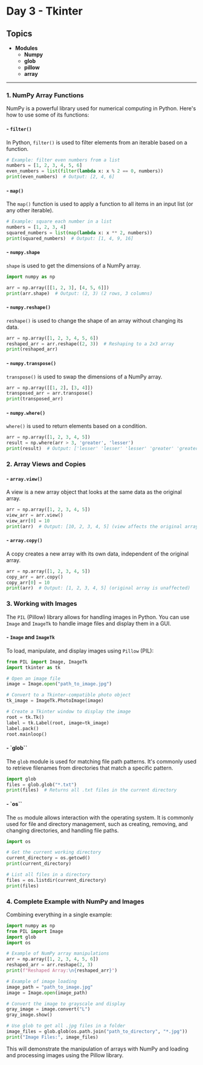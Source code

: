 # Day 3 - Tkinter

## Topics
- **Modules**
    - **Numpy**
    - **glob**
    - **pillow**
    - **array**
---


### 1. **NumPy Array Functions**
NumPy is a powerful library used for numerical computing in Python. Here's how to use some of its functions:

#### - `filter()`
In Python, `filter()` is used to filter elements from an iterable based on a function.

```python
# Example: filter even numbers from a list
numbers = [1, 2, 3, 4, 5, 6]
even_numbers = list(filter(lambda x: x % 2 == 0, numbers))
print(even_numbers)  # Output: [2, 4, 6]
```

#### - `map()`
The `map()` function is used to apply a function to all items in an input list (or any other iterable).

```python
# Example: square each number in a list
numbers = [1, 2, 3, 4]
squared_numbers = list(map(lambda x: x ** 2, numbers))
print(squared_numbers)  # Output: [1, 4, 9, 16]
```

#### - `numpy.shape`
`shape` is used to get the dimensions of a NumPy array.

```python
import numpy as np

arr = np.array([[1, 2, 3], [4, 5, 6]])
print(arr.shape)  # Output: (2, 3) (2 rows, 3 columns)
```

#### - `numpy.reshape()`
`reshape()` is used to change the shape of an array without changing its data.

```python
arr = np.array([1, 2, 3, 4, 5, 6])
reshaped_arr = arr.reshape((2, 3))  # Reshaping to a 2x3 array
print(reshaped_arr)
```

#### - `numpy.transpose()`
`transpose()` is used to swap the dimensions of a NumPy array.

```python
arr = np.array([[1, 2], [3, 4]])
transposed_arr = arr.transpose()
print(transposed_arr)
```

#### - `numpy.where()`
`where()` is used to return elements based on a condition.

```python
arr = np.array([1, 2, 3, 4, 5])
result = np.where(arr > 3, 'greater', 'lesser')
print(result)  # Output: ['lesser' 'lesser' 'lesser' 'greater' 'greater']
```

### 2. **Array Views and Copies**

#### - `array.view()`
A view is a new array object that looks at the same data as the original array.

```python
arr = np.array([1, 2, 3, 4, 5])
view_arr = arr.view()
view_arr[0] = 10
print(arr)  # Output: [10, 2, 3, 4, 5] (view affects the original array)
```

#### - `array.copy()`
A copy creates a new array with its own data, independent of the original array.

```python
arr = np.array([1, 2, 3, 4, 5])
copy_arr = arr.copy()
copy_arr[0] = 10
print(arr)  # Output: [1, 2, 3, 4, 5] (original array is unaffected)
```

### 3. **Working with Images**
The `PIL` (Pillow) library allows for handling images in Python. You can use `Image` and `ImageTk` to handle image files and display them in a GUI.

#### - `Image` and `ImageTk`
To load, manipulate, and display images using `Pillow` (PIL):

```python
from PIL import Image, ImageTk
import tkinter as tk

# Open an image file
image = Image.open("path_to_image.jpg")

# Convert to a Tkinter-compatible photo object
tk_image = ImageTk.PhotoImage(image)

# Create a Tkinter window to display the image
root = tk.Tk()
label = tk.Label(root, image=tk_image)
label.pack()
root.mainloop()
```

#### - `glob``
The `glob` module is used for matching file path patterns. It's commonly used to retrieve filenames from directories that match a specific pattern.

```python
import glob
files = glob.glob("*.txt")
print(files)  # Returns all .txt files in the current directory
```

#### - `os``
The `os` module allows interaction with the operating system. It is commonly used for file and directory management, such as creating, removing, and changing directories, and handling file paths.

```python
import os

# Get the current working directory
current_directory = os.getcwd()
print(current_directory)

# List all files in a directory
files = os.listdir(current_directory)
print(files)
```

### 4. **Complete Example with NumPy and Images**

Combining everything in a single example:

```python
import numpy as np
from PIL import Image
import glob
import os

# Example of NumPy array manipulations
arr = np.array([1, 2, 3, 4, 5, 6])
reshaped_arr = arr.reshape(2, 3)
print(f"Reshaped Array:\n{reshaped_arr}")

# Example of image loading
image_path = "path_to_image.jpg"
image = Image.open(image_path)

# Convert the image to grayscale and display
gray_image = image.convert("L")
gray_image.show()

# Use glob to get all .jpg files in a folder
image_files = glob.glob(os.path.join("path_to_directory", "*.jpg"))
print("Image Files:", image_files)
```

This will demonstrate the manipulation of arrays with NumPy and loading and processing images using the Pillow library.


